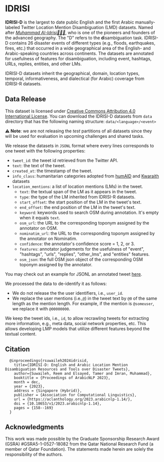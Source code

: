 # IDRISI
**IDRISI-D** is the largest to date public English and the first Arabic manually-labeled Twitter Location Mention Disambiguation (LMD) datasets. Named after [_Muhammad Al-Idrisi👳🏻‍♂️_](https://en.wikipedia.org/wiki/Muhammad_al-Idrisi), who is one of the pioneers and founders of the advanced geography. The "D" refers to the **d**isambiguation task. IDRISI-D contains 26 disaster events of different types (e.g., floods, earthquakes, fires, etc.) that occurred in a wide geographical area of the English- and Arabic-speaking countries across continents. 
The datasets are annotated for usefulness of features for disambiguation, including event, hashtags, URLs, replies, entities, and other LMs.

IDRISI-D datasets inherit the geographical, domain, location types, temporal, informativeness, and dialectical (for Arabic) coverage from IDRISI-R datasets. 

## Data Release
This dataset is licensed under [Creative Commons Attribution 4.0 International License](https://creativecommons.org/licenses/by/4.0/legalcode).
You can download the IDRISI-D datasets from `data` directory that has the following naming structure: `data/<language>/<event>`

**⚠️ Note**: we are not releasing the _test_ partitions of all datasets since they will be used for evaluation in upcoming challenges and shared tasks. 

We release the datasets in `JSONL` format where every lines corresponds to one tweet with the following properties: 

- `tweet_id`: the tweet id retrieved from the Twitter API. 
- `text`: the text of the tweet.
- `created_at`: the timestamp of the tweet.
- `info_class`: humanitarian categories adopted from [humAID]( https://crisisnlp.qcri.org/humaid_dataset) and [Kwaraith]( https://github.com/alaa-a-a/kawarith) datasets
- `location_mentions`: a list of location mentions (LMs) in the tweet.
	- `text`: the textual span of the LM as it appears in the tweet.
	- `type`: the type of the LM inherited from IDRISI-R datasets.
	- `start_offset`: the start position of the LM in the tweet's text.
	- `end_offset`: the end position of the LM in the tweet's text.
	- `keyword`: keywords used to search OSM during annotation. It's empty when it equals `text`.
	- `osm_url`: the URL to the corresponding toponym assigned by the annotator on OSM.
	- `nominatim_url`: the URL to the corresponding toponym assigned by the annotator on Nominatim.
	- `confidence`: the annotator's confidence score = 1, 2, or 3.
	- `features`: annotator judgements for the usefulness of "event", "hashtags", "urls", "replies", "other_lms", and "entities" features.
	- `osm_json`: the full OSM json object of the corresponding OSM toponym assigned by the annotator.

You may check out an example for JSONL an annotated tweet [here](https://jsoneditoronline.org/#left=cloud.f32a352fa45c4bb2843e490ff3830505).

We processed the data to de-identify it as follows:
- We do not release the the user identifiers, i.e., `user_id`.
- We replace the user mentions (i.e.,`@`) in the tweet text  by `@0` of the same length as the mention length. For example, if the mention is `@someuser`, we replace it with `@00000000`.

We keep the tweet ids, i.e., `id`, to allow recrawling tweets for extracting more information, e.g., meta data, social network properties, etc. This allows developing LMP models that utilize different features beyond the textual content.

  
## Citation
```
  @inproceedings{rsuwaileh2024idrisid,
    title={IDRISI-D: English and Arabic Location Mention Disambiguation Resources and Tools over Disaster Tweets},
    author={Suwaileh, Reem and Elsayed, Tamer and Imran, Muhammad},
    booktitle = {Proceedings of ArabicNLP 2023},
    month = dec,
    year = {2023},
    address = {Singapore (Hybrid)},
    publisher = {Association for Computational Linguistics},
    url = {https://aclanthology.org/2023.arabicnlp-1.14/},
    doi = {10.18653/v1/2023.arabicnlp-1.14},
    pages = {158--169}
  }
```
  
## Acknowledgments
This work was made possible by the Graduate Sponsorship Research Award (GSRA) #GSRA5-1-0527-18082 from the Qatar National Research Fund (a member of Qatar Foundation). The statements made herein are solely the responsibility of the authors.

